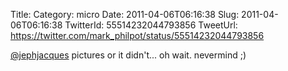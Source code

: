 Title: 
Category: micro
Date: 2011-04-06T06:16:38
Slug: 2011-04-06T06:16:38
TwitterId: 55514232044793856
TweetUrl: https://twitter.com/mark_philpot/status/55514232044793856

[@jephjacques](https://twitter.com/jephjacques) pictures or it didn't... oh wait.  nevermind ;)